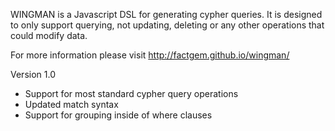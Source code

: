 WINGMAN is a Javascript DSL for generating cypher queries. It is designed to only support querying, not updating, deleting or any other operations that could modify data.

For more information please visit http://factgem.github.io/wingman/

Version 1.0
* Support for most standard cypher query operations
* Updated match syntax
* Support for grouping inside of where clauses